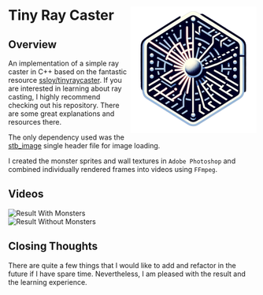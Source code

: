 # Tiny Ray Caster <img src="Resources/Logo.png" alt="Logo" width="256" height="256" align="right"/>

## Overview

An implementation of a simple ray caster in C++ based on the fantastic
resource [ssloy/tinyraycaster](https://github.com/ssloy/tinyraycaster). If you are interested in learning about ray
casting, I highly recommend checking out his repository. There are some great explanations and resources there.

The only dependency used was the [stb_image](https://github.com/nothings/stb) single header file for image loading.

I created the monster sprites and wall textures in `Adobe Photoshop` and combined individually rendered frames into
videos using `FFmpeg`.

## Videos

<img src="Resources/Videos/WithMonsters.gif" alt="Result With Monsters" width="512" height="256"/>
<br>
<img src="Resources/Videos/WithoutMonsters.gif" alt="Result Without Monsters" width="512" height="256"/>

## Closing Thoughts

There are quite a few things that I would like to add and refactor in the future if I have spare time. Nevertheless,
I am pleased with the result and the learning experience.